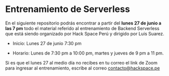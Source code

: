 # Entrenamiento de Serverless

En el siguiente repositorio podrás encontrar a partir del **lunes 27 de junio a las 7 pm** todo el material referido al entrenamiento de Backend Serverless que está siendo organizado por Hack Space Perú y dirigido por Luis Suarez.

- Inicio: Lunes 27 de junio 7:30 pm

- Horario: Lunes de 7:30 pm a 10:00 pm, martes y jueves de 9 pm a 11 pm.

Si es que el lunes 27 al medio día no recibes en tu correo el link de Zoom para ingresar al entrenamiento, escribe al correo contacto@hackspace.pe
